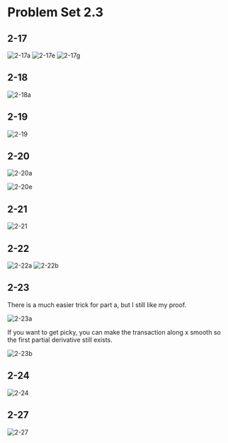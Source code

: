 # Problem Set 2.3

## 2-17

![2-17a](2-17a.gif)
![2-17e](2-17e.gif)
![2-17g](2-17g.gif)

## 2-18

![2-18a](2-18a.gif)

## 2-19

![2-19](2-19.gif)

## 2-20

![2-20a](2-20a.gif)

![2-20e](2-20e.gif)

## 2-21

![2-21](2-21.gif)

## 2-22

![2-22a](2-22a.gif)
![2-22b](2-22b.gif)

## 2-23

There is a much easier trick for part a, but I still like my proof.

![2-23a](2-23a.gif)

If you want to get picky, you can make the transaction along x smooth
so the first partial derivative still exists.

![2-23b](2-23b.gif)

## 2-24

![2-24](2-24.gif)

## 2-27

![2-27](2-27.gif)

